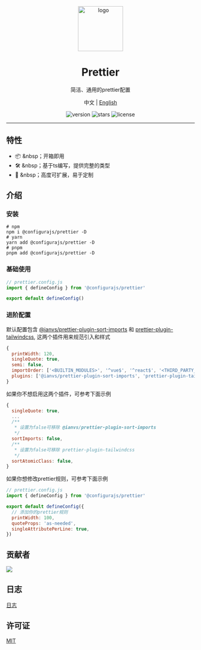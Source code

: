 <div align="center">
  <img src="https://github.com/user-attachments/assets/4e0a0b81-7814-48b1-ae3d-9ce0511e0e9c" width="120" height="120" alt="logo" />
  <h1>Prettier</h1>
  <p>简洁、通用的prettier配置</p>
  <p>
    <span>中文</span> | 
    <a href="https://github.com/configurajs/prettier/blob/main、README.md">English</a>
  </p>
  <p>
    <img src="https://img.shields.io/github/package-json/v/configurajs/prettier" alt="version">
    <img src="https://img.shields.io/github/stars/configurajs/prettier" alt="stars">
    <img src="https://img.shields.io/github/license/configurajs/prettier" alt="license">
  </p>
</div>

---

## 特性

- 📦 &nbsp；开箱即用
- 🛠️ &nbsp；基于ts编写，提供完整的类型
- 🌈 &nbsp；高度可扩展，易于定制

## 介绍

### 安装

```shell
# npm
npm i @configurajs/prettier -D
# yarn
yarn add @configurajs/prettier -D
# pnpm
pnpm add @configurajs/prettier -D
```

### 基础使用

```js
// prettier.config.js
import { defineConfig } from '@configurajs/prettier'

export default defineConfig()
```

### 进阶配置

默认配置包含 [@ianvs/prettier-plugin-sort-imports](https://github.com/IanVS/prettier-plugin-sort-imports) 和 [prettier-plugin-tailwindcss](https://github.com/tailwindlabs/prettier-plugin-tailwindcss), 这两个插件用来规范引入和样式

```js
{
  printWidth: 120,
  singleQuote: true,
  semi: false,
  importOrder: ['<BUILTIN_MODULES>', '^vue$', '^react$', '<THIRD_PARTY_MODULES>', '^@/(.*)$', '^~/(.*)$', '^[.]'],
  plugins: ['@ianvs/prettier-plugin-sort-imports', 'prettier-plugin-tailwindcss']
}
```
如果你不想启用这两个插件，可参考下面示例

```js
{
  singleQuote: true,
  ...
  /**
   * 设置为false可移除 @ianvs/prettier-plugin-sort-imports 
   */
  sortImports: false,
  /**
   * 设置为false可移除 prettier-plugin-tailwindcss
   */
  sortAtomicClass: false,
}
```
如果你想修改prettier规则，可参考下面示例

```js
// prettier.config.js
import { defineConfig } from '@configurajs/prettier'

export default defineConfig({
  // 添加你的prettier规则
  printWidth: 100,
  quoteProps: 'as-needed',
  singleAttributePerLine: true,
})
```

## 贡献者

<a href="https://github.com/configurajs/prettier/graphs/contributors">
  <img src="https://contrib.rocks/image?repo=configurajs/prettier" />
</a>

## 日志

[日志](CHANGELOG.md)

## 许可证

[MIT](LICENSE)